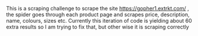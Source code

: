 This is a scraping challenge to scrape the site https://gopher1.extrkt.com/ , the spider goes through each product page and scrapes price, description, name, colours, sizes etc.
Currently this iteration of code is yielding about 60 extra results so I am trying to fix that, but other wise it is scraping correctly
